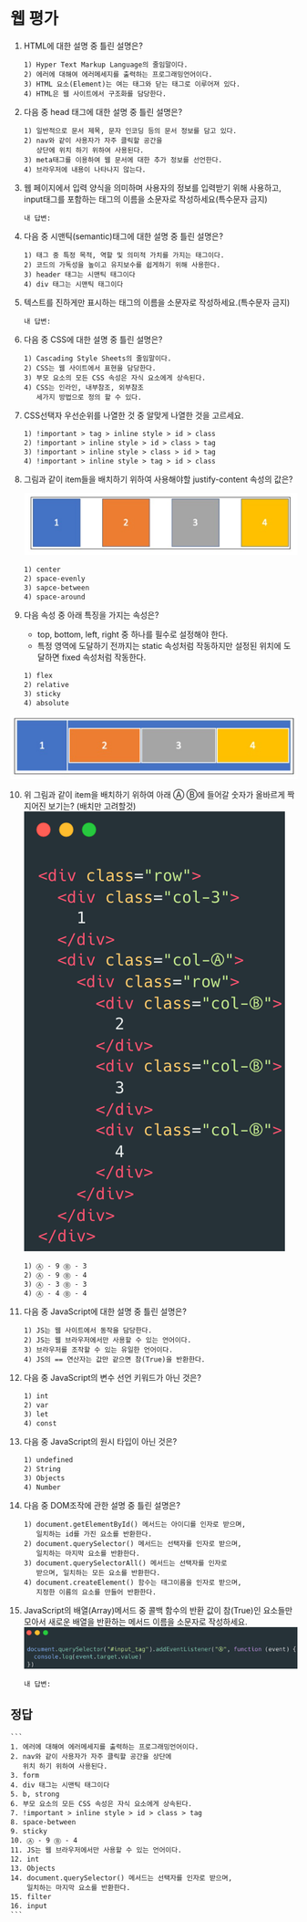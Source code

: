 # 웹 평가

1. HTML에 대한 설명 중 틀린 설명은?
    ```
    1) Hyper Text Markup Language의 줄임말이다.
    2) 에러에 대해여 에러메세지를 출력하는 프로그래밍언어이다.
    3) HTML 요소(Element)는 여는 태그와 닫는 태그로 이루어져 있다.
    4) HTML은 웹 사이트에서 구조화를 담당한다.
    ```
2. 다음 중 head 태그에 대한 설명 중 틀린 설명은?
    ```
    1) 일반적으로 문서 제목, 문자 인코딩 등의 문서 정보를 담고 있다.
    2) nav와 같이 사용자가 자주 클릭할 공간을 
       상단에 위치 하기 위하여 사용된다.
    3) meta태그를 이용하여 웹 문서에 대한 추가 정보를 선언한다.
    4) 브라우저에 내용이 나타나지 않는다.
    ```
3. 웹 페이지에서 입력 양식을 의미하며 사용자의 정보를 입력받기 위해 사용하고, input태그를 포함하는 태그의 이름을 소문자로 작성하세요(특수문자 금지)
    ```
    내 답변:
    ```
4. 다음 중 시맨틱(semantic)태그에 대한 설명 중 틀린 설명은?
    ```
    1) 태그 중 특정 목적, 역할 및 의미적 가치를 가지는 태그이다.
    2) 코드의 가독성을 높이고 유지보수를 쉽게하기 위해 사용한다.
    3) header 태그는 시맨틱 태그이다
    4) div 태그는 시맨틱 태그이다
    ```
5. 텍스트를 진하게만 표시하는 태그의 이름을 소문자로 작성하세요.(특수문자 금지)
    ```
    내 답변:
    ```
6. 다음 중 CSS에 대한 설명 중 틀린 설명은?
    ```
    1) Cascading Style Sheets의 줄임말이다.
    2) CSS는 웹 사이트에서 표현을 담당한다.
    3) 부모 요소의 모든 CSS 속성은 자식 요소에게 상속된다.
    4) CSS는 인라인, 내부참조, 외부참조 
       세가지 방법으로 정의 할 수 있다.
    ```
7. CSS선택자 우선순위를 나열한 것 중 알맞게 나열한 것을 고르세요.
    ```
    1) !important > tag > inline style > id > class
    2) !important > inline style > id > class > tag
    3) !important > inline style > class > id > tag
    4) !important > inline style > tag > id > class
    ```
8. 그림과 같이 item들을 배치하기 위하여 사용해야할 justify-content 속성의 값은?

    ![8번보기](./images/%EC%9B%B98%EB%B2%88%EB%AC%B8%EC%A0%9C.png)
    ```
    1) center
    2) space-evenly
    3) sapce-between
    4) space-around
    ```
9. 다음 속성 중 아래 특징을 가지는 속성은?
    - top, bottom, left, right 중 하나를 필수로 설정해야 한다.
    - 특정 영역에 도달하기 전까지는 static 속성처럼 작동하지만 설정된
      위치에 도달하면 fixed 속성처럼 작동한다.
    ```
    1) flex
    2) relative
    3) sticky
    4) absolute
    ```
![10번문제](./images/%EC%9B%B910%EB%B2%88%EB%AC%B8%EC%A0%9C.png)

10. 위 그림과 같이 item을 배치하기 위하여 아래 Ⓐ Ⓑ에 들어갈 숫자가 올바르게 짝지어진 보기는?
(배치만 고려할것) 
![10번보기](./images/%EC%9B%B910%EB%B2%88%EB%B3%B4%EA%B8%B0.png)
    ```
    1) Ⓐ - 9 Ⓑ - 3
    2) Ⓐ - 9 Ⓑ - 4
    3) Ⓐ - 3 Ⓑ - 3
    4) Ⓐ - 4 Ⓑ - 4
    ```
11. 다음 중 JavaScript에 대한 설명 중 틀린 설명은?
    ```
    1) JS는 웹 사이트에서 동작을 담당한다.
    2) JS는 웹 브라우저에서만 사용할 수 있는 언어이다.
    3) 브라우저를 조작할 수 있는 유일한 언어이다.
    4) JS의 == 연산자는 값만 같으면 참(True)을 반환한다.
    ```
12. 다음 중 JavaScript의 변수 선언 키워드가 아닌 것은?
    ```
    1) int
    2) var
    3) let
    4) const
    ```

13. 다음 중 JavaScript의 원시 타입이 아닌 것은?
    ```
    1) undefined
    2) String
    3) Objects
    4) Number
    ```

14. 다음 중 DOM조작에 관한 설명 중 틀린 설명은?
    ```
    1) document.getElementById() 메서드는 아이디를 인자로 받으며,
       일치하는 id를 가진 요소를 반환한다.
    2) document.querySelector() 메서드는 선택자를 인자로 받으며, 
       일치하는 마지막 요소를 반환한다.
    3) document.querySelectorAll() 메서드는 선택자를 인자로
       받으며, 일치하는 모든 요소를 반환한다.
    4) document.createElement() 함수는 태그이름을 인자로 받으며,
       지정한 이름의 요소를 만들어 반환한다.
    ```

15. JavaScript의 배열(Array)메서드 중 콜백 함수의 반환 값이 참(True)인 요소들만 모아서 새로운 배열을 반환하는 메서드 이름을 소문자로 작성하세요.
    ![웹15번문제](./images/%EC%9B%B915%EB%B2%88%EB%AC%B8%EC%A0%9C.png)
    ```
    내 답변:
    ```

## 정답
    ```
    1. 에러에 대해여 에러메세지를 출력하는 프로그래밍언어이다.
    2. nav와 같이 사용자가 자주 클릭할 공간을 상단에 
       위치 하기 위하여 사용된다.
    3. form
    4. div 태그는 시맨틱 태그이다
    5. b, strong
    6. 부모 요소의 모든 CSS 속성은 자식 요소에게 상속된다.
    7. !important > inline style > id > class > tag
    8. space-between
    9. sticky
    10. Ⓐ - 9 Ⓑ - 4
    11. JS는 웹 브라우저에서만 사용할 수 있는 언어이다.
    12. int
    13. Objects
    14. document.querySelector() 메서드는 선택자를 인자로 받으며,
        일치하는 마지막 요소를 반환한다.
    15. filter
    16. input
    ```
